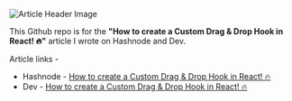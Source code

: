 ![Article Header Image](https://cdn.hashnode.com/res/hashnode/image/upload/v1629367272003/HBqJkJXTJ.png?w=1600&h=840&fit=crop&crop=entropy&auto=compress)

This Github repo is for the **"How to create a Custom Drag & Drop Hook in React! 🔥"** article I wrote on Hashnode and Dev.

Article links - 
* Hashnode - [How to create a Custom Drag & Drop Hook in React! 🔥](https://shaanalam.hashnode.dev/how-to-create-a-custom-drag-and-drop-hook-in-react)
* Dev - [How to create a Custom Drag & Drop Hook in React! 🔥](https://dev.to/shaan71845/how-to-create-a-custom-drag-drop-hook-in-react-nme)
